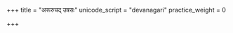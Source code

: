 +++
title = "अरूरुचद् उषसः"
unicode_script = "devanagari"
practice_weight = 0

+++
<div class="js_include" url="/vedAH_sAma/paravastu-saama/devaH/AdityaH/arUruchad-uShasaH/"  newLevelForH1="1" includeTitle="false"> </div>